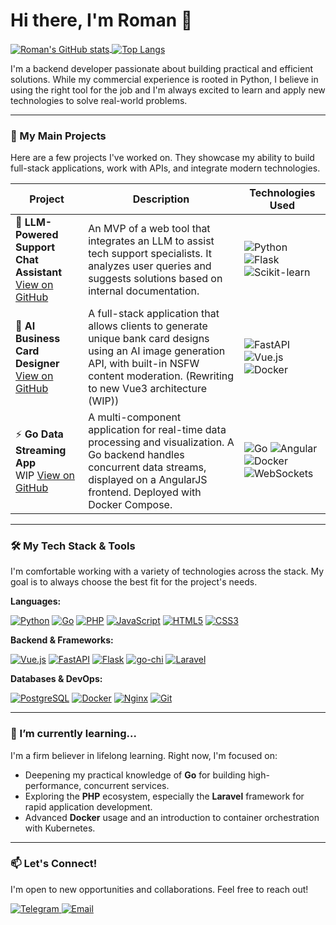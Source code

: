 # Hi there, I'm Roman 👋

<a href="https://github.com/Romay777">
  <img align="center" src="https://github-readme-stats.vercel.app/api?username=Romay777&show_icons=true&theme=tokyonight&rank_icon=github&count_private=true" alt="Roman's GitHub stats" />
</a>
<a href="https://github.com/Romay777">
  <img align="center" src="https://github-readme-stats.vercel.app/api/top-langs/?username=Romay777&layout=compact&theme=tokyonight&langs_count=8" alt="Top Langs" />
</a>

<br/>

I'm a backend developer passionate about building practical and efficient solutions. While my commercial experience is rooted in Python, I believe in using the right tool for the job and I'm always excited to learn and apply new technologies to solve real-world problems.

---

### 🚀 My Main Projects

Here are a few projects I've worked on. They showcase my ability to build full-stack applications, work with APIs, and integrate modern technologies.

| Project                                    | Description                                                                                                                                                                    | Technologies Used                                                                                                                                                                     |
| ------------------------------------------ | ------------------------------------------------------------------------------------------------------------------------------------------------------------------------------ | ------------------------------------------------------------------------------------------------------------------------------------------------------------------------------------- |
| 🤖 **LLM-Powered Support Chat Assistant** <br/> [View on GitHub](https://github.com/your-username/llm-chat-project)    | An MVP of a web tool that integrates an LLM to assist tech support specialists. It analyzes user queries and suggests solutions based on internal documentation.                  | ![Python](https://img.shields.io/badge/Python-3776AB?style=for-the-badge&logo=python&logoColor=white) ![Flask](https://img.shields.io/badge/Flask-000000?style=for-the-badge&logo=flask&logoColor=white) ![Scikit-learn](https://img.shields.io/badge/scikit--learn-F7931E?style=for-the-badge&logo=scikit-learn&logoColor=white) |
| 🎨 **AI Business Card Designer** <br/> [View on GitHub](https://github.com/Romay777/card-style-generator) | A full-stack application that allows clients to generate unique bank card designs using an AI image generation API, with built-in NSFW content moderation. (Rewriting to new Vue3 architecture (WIP))               | ![FastAPI](https://img.shields.io/badge/FastAPI-009688?style=for-the-badge&logo=fastapi&logoColor=white) ![Vue.js](https://img.shields.io/badge/Vue.js-4FC08D?style=for-the-badge&logo=vue.js&logoColor=white) ![Docker](https://img.shields.io/badge/Docker-2496ED?style=for-the-badge&logo=docker&logoColor=white) |
| ⚡ **Go Data Streaming App** <br/> WIP [View on GitHub](https://github.com/Romay777/proto-stream)           | A multi-component application for real-time data processing and visualization. A Go backend handles concurrent data streams, displayed on a AngularJS frontend. Deployed with Docker Compose. | ![Go](https://img.shields.io/badge/Go-00ADD8?style=for-the-badge&logo=go&logoColor=white) ![Angular](https://img.shields.io/badge/Angular-20232A?style=for-the-badge&logo=angular&logoColor=61DAFB) ![Docker](https://img.shields.io/badge/Docker-2496ED?style=for-the-badge&logo=docker&logoColor=white) ![WebSockets](https://img.shields.io/badge/WebSockets-010101?style=for-the-badge&logo=ably&logoColor=white) |

---

### 🛠️ My Tech Stack & Tools

I'm comfortable working with a variety of technologies across the stack. My goal is to always choose the best fit for the project's needs.

**Languages:**
<p>
  <a href="#"><img alt="Python" src="https://img.shields.io/badge/Python-3776AB?style=for-the-badge&logo=python&logoColor=white"></a>
  <a href="#"><img alt="Go" src="https://img.shields.io/badge/Go-00ADD8?style=for-the-badge&logo=go&logoColor=white"></a>
  <a href="#"><img alt="PHP" src="https://img.shields.io/badge/PHP-777BB4?style=for-the-badge&logo=php&logoColor=white"></a>
  <a href="#"><img alt="JavaScript" src="https://img.shields.io/badge/JavaScript-F7DF1E?style=for-the-badge&logo=javascript&logoColor=black"></a>
  <a href="#"><img alt="HTML5" src="https://img.shields.io/badge/HTML5-E34F26?style=for-the-badge&logo=html5&logoColor=white"></a>
  <a href="#"><img alt="CSS3" src="https://img.shields.io/badge/CSS3-1572B6?style=for-the-badge&logo=css&logoColor=white"></a>
</p>

**Backend & Frameworks:**
<p>
  <a href="#"><img alt="Vue.js" src="https://img.shields.io/badge/Vue.js-4FC08D?style=for-the-badge&logo=vue.js&logoColor=white"></a>
  <a href="#"><img alt="FastAPI" src="https://img.shields.io/badge/FastAPI-009688?style=for-the-badge&logo=fastapi&logoColor=white"></a>
  <a href="#"><img alt="Flask" src="https://img.shields.io/badge/Flask-000000?style=for-the-badge&logo=flask&logoColor=white"></a>
  <a href="#"><img alt="go-chi" src="https://img.shields.io/badge/go--chi-6A1B9A?style=for-the-badge&logo=go&logoColor=white"></a>
  <a href="#"><img alt="Laravel" src="https://img.shields.io/badge/Laravel-FF2D20?style=for-the-badge&logo=laravel&logoColor=white"></a>
</p>

**Databases & DevOps:**
<p>
  <a href="#"><img alt="PostgreSQL" src="https://img.shields.io/badge/PostgreSQL-4169E1?style=for-the-badge&logo=postgresql&logoColor=white"></a>
  <a href="#"><img alt="Docker" src="https://img.shields.io/badge/Docker-2496ED?style=for-the-badge&logo=docker&logoColor=white"></a>
  <a href="#"><img alt="Nginx" src="https://img.shields.io/badge/Nginx-009639?style=for-the-badge&logo=nginx&logoColor=white"></a>
  <a href="#"><img alt="Git" src="https://img.shields.io/badge/Git-F05032?style=for-the-badge&logo=git&logoColor=white"></a>
</p>

---

### 🌱 I’m currently learning...

I'm a firm believer in lifelong learning. Right now, I'm focused on:
-   Deepening my practical knowledge of **Go** for building high-performance, concurrent services.
-   Exploring the **PHP** ecosystem, especially the **Laravel** framework for rapid application development.
-   Advanced **Docker** usage and an introduction to container orchestration with Kubernetes.

---

### 📫 Let's Connect!

I'm open to new opportunities and collaborations. Feel free to reach out!

<p>
  <a href="https://t.me/khalbi1">
    <img alt="Telegram" src="https://img.shields.io/badge/Telegram-2CA5E0?style=for-the-badge&logo=telegram&logoColor=white">
  </a>
  <a href="mailto:romachit11@gmail.com">
    <img alt="Email" src="https://img.shields.io/badge/Email-D14836?style=for-the-badge&logo=gmail&logoColor=white">
  </a>
</p>
